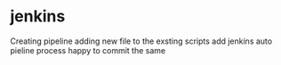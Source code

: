 # jenkins
Creating pipeline 
adding new file to the exsting scripts
add jenkins auto pieline process 
happy to commit the same
